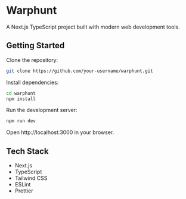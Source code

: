 # Warphunt

A Next.js TypeScript project built with modern web development tools.

## Getting Started

Clone the repository:

```bash
git clone https://github.com/your-username/warphunt.git
```

Install dependencies:

```bash
cd warphunt
npm install
```

Run the development server:

```bash
npm run dev
```
Open http://localhost:3000 in your browser.

## Tech Stack

* Next.js
* TypeScript
* Tailwind CSS
* ESLint
* Prettier

